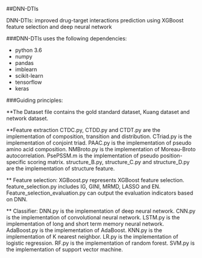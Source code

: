 ##DNN-DTIs

DNN-DTIs: improved drug-target interactions prediction using XGBoost feature selection and deep neural network

###DNN-DTIs uses the following dependencies:
* python 3.6 
* numpy
* pandas
* imblearn
* scikit-learn
* tensorflow
* keras

###Guiding principles:

**The Dataset file contains the gold standard dataset, Kuang dataset and network dataset.

**Feature extraction
   CTDC.py, CTDD.py and CTDT.py are the implementation of composition, transition and distribution.
   CTriad.py is the implementation of conjoint triad.
   PAAC.py is the implementation of pseudo amino acid composition.
   NMBroto.py is the implementation of Moreau-Broto autocorrelation.
   PsePSSM.m is the implementation of pseudo position-specific scoring matrix.
   structure_B.py, structure_C.py and structure_D.py are the implementation of structure feature.
  
** Feature selection:
   XGBoost.py represents XGBoost feature selection.
   feature_selection.py includes IG, GINI, MRMD, LASSO and EN.
   Feature_selection_evaluation.py can output the evaluation indicators based on DNN.

** Classifier:
   DNN.py is the implementation of deep neural network.
   CNN.py is the implementation of convolutional neural network.
   LSTM.py is the implementation of long and short term memory neural network.
   AdaBoost.py is the implementation of AdaBoost.
   KNN.py is the implementation of K nearest neighbor.
   LR.py is the implementation of logistic regression.
   RF.py is the implementation of random forest.
   SVM.py is the implementation of support vector machine.